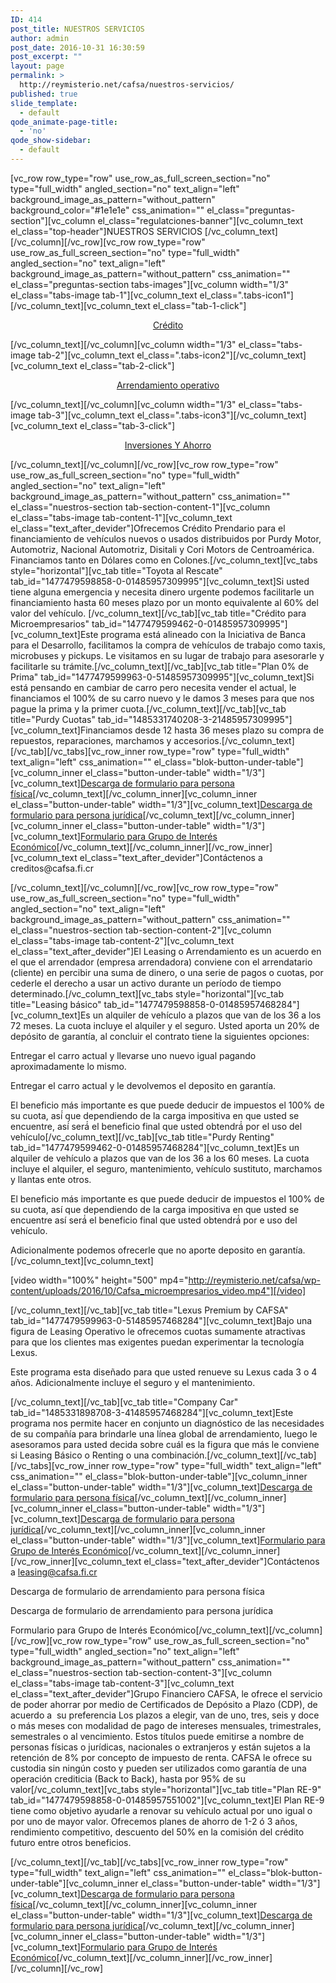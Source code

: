 ```yaml
---
ID: 414
post_title: NUESTROS SERVICIOS
author: admin
post_date: 2016-10-31 16:30:59
post_excerpt: ""
layout: page
permalink: >
  http://reymisterio.net/cafsa/nuestros-servicios/
published: true
slide_template:
  - default
qode_animate-page-title:
  - 'no'
qode_show-sidebar:
  - default
---
```

[vc_row row_type="row" use_row_as_full_screen_section="no" type="full_width" angled_section="no" text_align="left" background_image_as_pattern="without_pattern" background_color="#1e1e1e" css_animation="" el_class="preguntas-section"][vc_column el_class="regulatciones-banner"][vc_column_text el_class="top-header"]<span class="colortext">NUESTROS </span> <span class="require">SERVICIOS</span>
[/vc_column_text][/vc_column][/vc_row][vc_row row_type="row" use_row_as_full_screen_section="no" type="full_width" angled_section="no" text_align="left" background_image_as_pattern="without_pattern" css_animation="" el_class="preguntas-section tabs-images"][vc_column width="1/3" el_class="tabs-image tab-1"][vc_column_text el_class=".tabs-icon1"][/vc_column_text][vc_column_text el_class="tab-1-click"]
<p style="text-align: center;"><a href="#">Crédito</a></p>
[/vc_column_text][/vc_column][vc_column width="1/3" el_class="tabs-image tab-2"][vc_column_text el_class=".tabs-icon2"][/vc_column_text][vc_column_text el_class="tab-2-click"]
<p style="text-align: center;"><a href="#">Arrendamiento operativo</a></p>
[/vc_column_text][/vc_column][vc_column width="1/3" el_class="tabs-image tab-3"][vc_column_text el_class=".tabs-icon3"][/vc_column_text][vc_column_text el_class="tab-3-click"]
<p style="text-align: center;"><a href="#">Inversiones Y Ahorro</a></p>
[/vc_column_text][/vc_column][/vc_row][vc_row row_type="row" use_row_as_full_screen_section="no" type="full_width" angled_section="no" text_align="left" background_image_as_pattern="without_pattern" css_animation="" el_class="nuestros-section tab-section-content-1"][vc_column el_class="tabs-image tab-content-1"][vc_column_text el_class="text_after_devider"]Ofrecemos Crédito Prendario para el financiamiento de vehículos nuevos o usados distribuidos por Purdy Motor, Automotriz, Nacional Automotriz, Disitali y Cori Motors de Centroamérica. Financiamos tanto en Dólares como en Colones.[/vc_column_text][vc_tabs style="horizontal"][vc_tab title="Toyota al Rescate" tab_id="1477479598858-0-01485957309995"][vc_column_text]Si usted tiene alguna emergencia y necesita dinero urgente podemos facilitarle un financiamiento hasta 60 meses plazo por un monto equivalente al 60% del valor del vehículo.
[/vc_column_text][/vc_tab][vc_tab title="Crédito para Microempresarios" tab_id="1477479599462-0-01485957309995"][vc_column_text]Este programa está alineado con la Iniciativa de Banca para el Desarrollo, facilitamos la compra de vehículos de trabajo como taxis, microbuses y pickups. Le visitamos en su lugar de trabajo para asesorarle y facilitarle su trámite.[/vc_column_text][/vc_tab][vc_tab title="Plan 0% de Prima" tab_id="1477479599963-0-51485957309995"][vc_column_text]Si está pensando en cambiar de carro pero necesita vender el actual, le financiamos el 100% de su carro nuevo y le damos 3 meses para que nos pague la prima y la primer cuota.[/vc_column_text][/vc_tab][vc_tab title="Purdy Cuotas" tab_id="1485331740208-3-21485957309995"][vc_column_text]Financiamos desde 12 hasta 36 meses plazo su compra de repuestos, reparaciones, marchamos y accesorios.[/vc_column_text][/vc_tab][/vc_tabs][vc_row_inner row_type="row" type="full_width" text_align="left" css_animation="" el_class="blok-button-under-table"][vc_column_inner el_class="button-under-table" width="1/3"][vc_column_text]<a href="http://reymisterio.net/cafsa/wp-content/uploads/2016/10/Formulario_Persona_Fisica.pdf">Descarga de formulario
para persona física</a>[/vc_column_text][/vc_column_inner][vc_column_inner el_class="button-under-table" width="1/3"][vc_column_text]<a href="http://reymisterio.net/cafsa/wp-content/uploads/2016/10/Formulario_Persona_Juridica.pdf">Descarga de formulario
para persona jurídica</a>[/vc_column_text][/vc_column_inner][vc_column_inner el_class="button-under-table" width="1/3"][vc_column_text]<a href="http://reymisterio.net/cafsa/wp-content/uploads/2016/10/GIE-NO-VINCULADOS-PJ_1.xls">Formulario para Grupo de Interés Económico</a>[/vc_column_text][/vc_column_inner][/vc_row_inner][vc_column_text el_class="text_after_devider"]Contáctenos a creditos@cafsa.fi.cr

[/vc_column_text][/vc_column][/vc_row][vc_row row_type="row" use_row_as_full_screen_section="no" type="full_width" angled_section="no" text_align="left" background_image_as_pattern="without_pattern" css_animation="" el_class="nuestros-section tab-section-content-2"][vc_column el_class="tabs-image tab-content-2"][vc_column_text el_class="text_after_devider"]El Leasing o Arrendamiento es un acuerdo en el que el arrendador (empresa arrendadora) conviene con el arrendatario (cliente) en percibir una suma de dinero, o una serie de pagos o cuotas, por cederle el derecho a usar un activo durante un período de tiempo determinado.[/vc_column_text][vc_tabs style="horizontal"][vc_tab title="Leasing básico" tab_id="1477479598858-0-01485957468284"][vc_column_text]Es un alquiler de vehículo a plazos que van de los 36 a los 72 meses. La cuota incluye el alquiler y el seguro. Usted aporta un 20% de depósito de garantía, al concluir el contrato tiene la siguientes opciones:

Entregar el carro actual y llevarse uno nuevo igual pagando aproximadamente lo mismo.

Entregar el carro actual y le devolvemos el deposito en garantía.

El beneficio más importante es que puede deducir de impuestos el 100% de su cuota, así́ que dependiendo de la carga impositiva en que usted se encuentre, así́ será́ el beneficio final que usted obtendrá́ por el uso del vehículo[/vc_column_text][/vc_tab][vc_tab title="Purdy Renting" tab_id="1477479599462-0-01485957468284"][vc_column_text]Es un alquiler de vehículo a plazos que van de los 36 a los 60 meses. La cuota incluye el alquiler, el seguro, mantenimiento, vehículo sustituto, marchamos y llantas ente otros.

El beneficio más importante es que puede deducir de impuestos el 100% de su cuota, así que dependiendo de la carga impositiva en que usted se encuentre así será́ el beneficio final que usted obtendrá́ por e uso del vehículo.

Adicionalmente podemos ofrecerle que no aporte deposito en garantía.[/vc_column_text][vc_column_text]

[video width="100%" height="500" mp4="http://reymisterio.net/cafsa/wp-content/uploads/2016/10/Cafsa_microempresarios_video.mp4"][/video]

[/vc_column_text][/vc_tab][vc_tab title="Lexus Premium by CAFSA" tab_id="1477479599963-0-51485957468284"][vc_column_text]Bajo una figura de Leasing Operativo le ofrecemos cuotas sumamente atractivas para que los clientes mas exigentes puedan experimentar la tecnología Lexus.

Este programa esta diseñado para que usted renueve su Lexus cada 3 o 4 años. Adicionalmente incluye el seguro y el mantenimiento.

[/vc_column_text][/vc_tab][vc_tab title="Company Car" tab_id="1485331898708-3-41485957468284"][vc_column_text]Este programa nos permite hacer en conjunto un diagnóstico de las necesidades de su compañía para brindarle una línea global de arrendamiento, luego le asesoramos para usted decida sobre cuál es la figura que más le conviene si Leasing Básico o Renting o una combinación.[/vc_column_text][/vc_tab][/vc_tabs][vc_row_inner row_type="row" type="full_width" text_align="left" css_animation="" el_class="blok-button-under-table"][vc_column_inner el_class="button-under-table" width="1/3"][vc_column_text]<a href="http://reymisterio.net/cafsa/wp-content/uploads/2016/10/Formulario_Persona_Fisica.pdf">Descarga de formulario
para persona física</a>[/vc_column_text][/vc_column_inner][vc_column_inner el_class="button-under-table" width="1/3"][vc_column_text]<a href="http://reymisterio.net/cafsa/wp-content/uploads/2016/10/Formulario_Persona_Juridica.pdf">Descarga de formulario
para persona jurídica</a>[/vc_column_text][/vc_column_inner][vc_column_inner el_class="button-under-table" width="1/3"][vc_column_text]<a href="http://reymisterio.net/cafsa/wp-content/uploads/2016/10/GIE-NO-VINCULADOS-PJ_1.xls">Formulario para Grupo de Interés Económico</a>[/vc_column_text][/vc_column_inner][/vc_row_inner][vc_column_text el_class="text_after_devider"]Contáctenos a leasing@cafsa.fi.cr

Descarga de formulario de arrendamiento para persona física

Descarga de formulario de arrendamiento para persona jurídica

Formulario para Grupo de Interés Económico[/vc_column_text][/vc_column][/vc_row][vc_row row_type="row" use_row_as_full_screen_section="no" type="full_width" angled_section="no" text_align="left" background_image_as_pattern="without_pattern" css_animation="" el_class="nuestros-section tab-section-content-3"][vc_column el_class="tabs-image tab-content-3"][vc_column_text el_class="text_after_devider"]Grupo Financiero CAFSA, le ofrece el servicio de poder ahorrar por medio de Certificados de Depósito a Plazo (CDP), de acuerdo a  su preferencia
Los plazos a elegir, van de uno, tres, seis y doce o más meses con modalidad de pago de intereses mensuales, trimestrales, semestrales o al vencimiento. Estos títulos puede emitirse a nombre de personas físicas o jurídicas, nacionales o extranjeros y están sujetos a la retención de 8% por concepto de impuesto de renta.
CAFSA le ofrece su custodia sin ningún costo y pueden ser utilizados como garantía de una operación crediticia (Back to Back), hasta por 95% de su valor[/vc_column_text][vc_tabs style="horizontal"][vc_tab title="Plan RE-9" tab_id="1477479598858-0-01485957551002"][vc_column_text]El Plan RE-9 tiene como objetivo ayudarle a renovar su vehículo actual por uno igual o por uno de mayor valor. Ofrecemos planes de ahorro de 1-2 ó 3 años, rendimiento competitivo, descuento del 50% en la comisión del crédito futuro entre otros beneficios.

[/vc_column_text][/vc_tab][/vc_tabs][vc_row_inner row_type="row" type="full_width" text_align="left" css_animation="" el_class="blok-button-under-table"][vc_column_inner el_class="button-under-table" width="1/3"][vc_column_text]<a href="http://reymisterio.net/cafsa/wp-content/uploads/2016/10/Formulario_Persona_Fisica.pdf">Descarga de formulario
para persona física</a>[/vc_column_text][/vc_column_inner][vc_column_inner el_class="button-under-table" width="1/3"][vc_column_text]<a href="http://reymisterio.net/cafsa/wp-content/uploads/2016/10/Formulario_Persona_Juridica.pdf">Descarga de formulario
para persona jurídica</a>[/vc_column_text][/vc_column_inner][vc_column_inner el_class="button-under-table" width="1/3"][vc_column_text]<a href="http://reymisterio.net/cafsa/wp-content/uploads/2016/10/GIE-NO-VINCULADOS-PJ_1.xls">Formulario para Grupo de Interés Económico</a>[/vc_column_text][/vc_column_inner][/vc_row_inner][/vc_column][/vc_row]